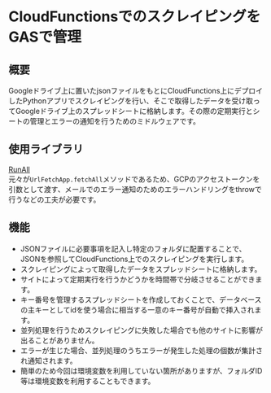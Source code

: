 # CloudFunctionsでのスクレイピングをGASで管理
## 概要
Googleドライブ上に置いたjsonファイルをもとにCloudFunctions上にデプロイしたPythonアプリでスクレイピングを行い、そこで取得したデータを受け取ってGoogleドライブ上のスプレッドシートに格納します。その際の定期実行とシートの管理とエラーの通知を行うためのミドルウェアです。
## 使用ライブラリ
[RunAll](https://github.com/tanaikech/RunAll)<br>
元々が`UrlFetchApp.fetchAll`メソッドであるため、GCPのアクセストークンを引数として渡す、メールでのエラー通知のためのエラーハンドリングをthrowで行うなどの工夫が必要です。
## 機能
- JSONファイルに必要事項を記入し特定のフォルダに配置することで、JSONを参照してCloudFunctions上でのスクレイピングを実行します。
- スクレイピングによって取得したデータをスプレッドシートに格納します。
- サイトによって定期実行を行うかどうかを時間帯で分岐させることができます。
- キー番号を管理するスプレッドシートを作成しておくことで、データベースの主キーとしてidを使う場合に相当する一意のキー番号が自動で挿入されます。
- 並列処理を行うためスクレイピングに失敗した場合でも他のサイトに影響が出ることがありません。
- エラーが生じた場合、並列処理のうちエラーが発生した処理の個数が集計され通知されます。
- 簡単のため今回は環境変数を利用していない箇所がありますが、フォルダID等は環境変数を利用することもできます。

